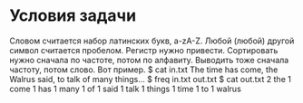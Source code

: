 ﻿# Условия задачи

Словом считается набор латинских букв, a-zA-Z. Любой (любой) другой символ считается пробелом. Регистр нужно привести. Сортировать нужно сначала по частоте, потом по алфавиту. Выводить тоже сначала частоту, потом слово. 
Вот пример.
$ cat in.txt
The time has come, the Walrus said,
to talk of many things...
$ freq in.txt out.txt
$ cat out.txt
  2 the
  1 come
  1 has
  1 many
  1 of
  1 said
  1 talk
  1 things
  1 time
  1 to
  1 walrus